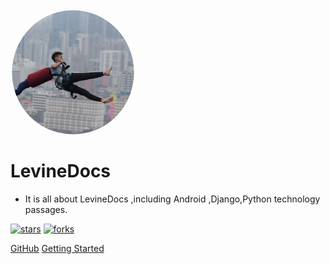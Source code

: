 <img width="200px" height="200px" style="border-radius: 50%" src="../_media/imgs/1_nospace-1574243383931.png"/>

# LevineDocs

- It is all about LevineDocs ,including Android ,Django,Python technology passages.

[![stars](https://badgen.net/github/stars/LicaiMaker/LevineDocs?icon=github&color=4ab8a1)](https://github.com/LicaiMaker/LevineDocs) [![forks](https://badgen.net/github/forks/LicaiMaker/LevineDocs?icon=github&color=4ab8a1)](https://github.com/LicaiMaker/LevineDocs)

[GitHub](<https://github.com/LicaiMaker/LevineDocs>)
[Getting Started](/en/README.md)

